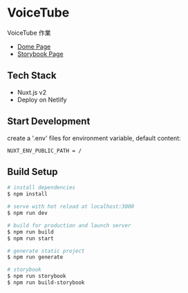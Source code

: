 # VoiceTube
VoiceTube 作業
- [Dome Page](https://https://voice-tube.netlify.app/)
- [Storybook Page](https://video-platform.netlify.app/_storybook)

## Tech Stack
- Nuxt.js v2
- Deploy on Netlify

## Start Development
create a '.env' files for environment variable, default content:
```
NUXT_ENV_PUBLIC_PATH = /
```

## Build Setup

```bash
# install dependencies
$ npm install

# serve with hot reload at localhost:3000
$ npm run dev

# build for production and launch server
$ npm run build
$ npm run start

# generate static project
$ npm run generate

# storybook
$ npm run storybook
$ npm run build-storybook
```
